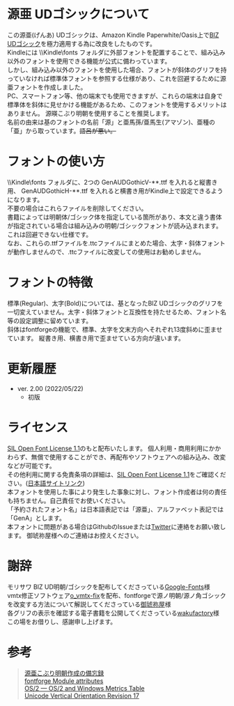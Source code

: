 # 源亜 UDゴシックについて
この源亜(げんあ) UDゴシックは、Amazon Kindle Paperwhite/Oasis上で[BIZ UDゴシック](https://github.com/googlefonts/morisawa-biz-ud-gothic)を極力適用する為に改良をしたものです。  
Kindleには \\\\Kindle\\fonts フォルダに外部フォントを配置することで、組み込み以外のフォントを使用できる機能が公式に備わっています。  
しかし、組み込み以外のフォントを使用した場合、フォントが斜体のグリフを持っていなければ標準体フォントを参照する仕様があり、これを回避するために源亜フォントを作成しました。  
PC、スマートフォン等、他の端末でも使用できますが、これらの端末は自身で標準体を斜体に見せかける機能があるため、このフォントを使用するメリットはありません。
源暎こぶり明朝を使用することを推奨します。  
名前の由来は基のフォントの名前「源」と亜馬孫/亜馬生(アマゾン)、亜種の「亜」から取っています。<s>語呂が悪い。</s>  

# フォントの使い方
\\\\Kindle\\fonts フォルダに、2つの GenAUDGothicV-\*\*.ttf を入れると縦書き用、 GenAUDGothicH-\*\*.ttf を入れると横書き用がKindle上で設定できるようになります。  
不要の場合はこれらファイルを削除してください。  
書籍によっては明朝体/ゴシック体を指定している箇所があり、本文と違う書体が指定されている場合は組み込みの明朝/ゴシックフォントが読み込まれます。
これは回避できない仕様です。  
なお、これらの.ttfファイルを.ttcファイルにまとめた場合、太字・斜体フォントが動作しませんので、.ttcファイルに改変しての使用はお勧めしません。

# フォントの特徴  
標準(Regular)、太字(Bold)については、基となったBIZ UDゴシックのグリフを一切変えていません。太字・斜体フォントと互換性を持たせるため、フォント名等の設定調整に留めています。  
斜体はfontforgeの機能で、標準、太字を文末方向へそれぞれ13度斜めに歪ませています。
縦書き用、横書き用で歪ませている方向が違います。  

# 更新履歴  
- ver. 2.00 (2022/05/22)
    - 初版  

# ライセンス
[SIL Open Font License 1.1](https://github.com/PermanentWave/GenA-Koburi-Mincho/blob/main/LICENSE_OFL.txt)のもと配布いたします。
個人利用・商用利用にかかわらず、無償で使用することができ、再配布やソフトウェアへの組み込み、改変などが可能です。  
その他利用に関する免責条項の詳細は、[SIL Open Font License 1.1](https://github.com/PermanentWave/GenA-Koburi-Mincho/blob/main/LICENSE_OFL.txt)をご確認ください。\([日本語サイトリンク](https://licenses.opensource.jp/OFL-1.1/OFL-1.1.html)\)  
本フォントを使用した事により発生した事象に対し、フォント作成者は何の責任も持ちません。自己責任でお使いください。  
「予約されたフォント名」は日本語表記では「源亜」、アルファベット表記では「GenA」とします。  
本フォントに問題がある場合はGithubのIssueまたは[Twitter](https://twitter.com/O_PermanentWave)に連絡をお願い致します。
御琥祢屋様へのご連絡はお控えください。  

# 謝辞
モリサワ BIZ UD明朝/ゴシックを配布してくださっている[Google-Fonts](https://github.com/googlefonts/)様  
vmtx修正ソフトウェア[o_vmtx-fix](https://okoneya.jp/font/knowhow.html)を配布、fontforgeで源ノ明朝/源ノ角ゴシックを改変する方法について解説してくださっている[御琥祢屋](https://okoneya.jp/)様  
各グリフの表示を確認する電子書籍を公開してくださっている[wakufactory](https://wakufactory.jp/densho/font/mojitest.html)様  
この場をお借りし、感謝申し上げます。

# 参考
> [源亜こぶり明朝作成の備忘録](https://permanentwave.github.io/2021/07/24/2021-07-24-01/)  
> [fontforge Module attributes](https://fontforge.org/docs/scripting/python/fontforge.html)  
> [OS/2 — OS/2 and Windows Metrics Table](https://docs.microsoft.com/en-us/typography/opentype/spec/os2)  
> [Unicode Vertical Orientation Revision 17](https://unicode.org/Public/vertical/revision-17/VerticalOrientation-17.html)
